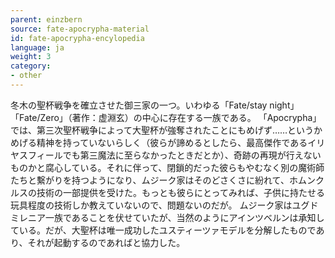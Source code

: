 ```yaml
---
parent: einzbern
source: fate-apocrypha-material
id: fate-apocrypha-encylopedia
language: ja
weight: 3
category:
- other
---
```


冬木の聖杯戦争を確立させた御三家の一つ。いわゆる「Fate/stay night」「Fate/Zero」（著作：虚淵玄）の中心に存在する一族である。
「Apocrypha」では、第三次聖杯戦争によって大聖杯が強奪されたことにもめげず……というかめげる精神を持っていないらしく（彼らが諦めるとしたら、最高傑作であるイリヤスフィールでも第三魔法に至らなかったときだとか）、奇跡の再現が行えないものかと腐心している。それに伴って、閉鎖的だった彼らもやむなく別の魔術師たちと繫がりを持つようになり、ムジーク家はそのどさくさに紛れて、ホムンクルスの技術の一部提供を受けた。もっとも彼らにとってみれば、子供に持たせる玩具程度の技術しか教えていないので、問題ないのだが。
ムジーク家はユグドミレニア一族であることを伏せていたが、当然のようにアインツベルンは承知している。だが、大聖杯は唯一成功したユスティーツァモデルを分解したものであり、それが起動するのであればと協力した。
